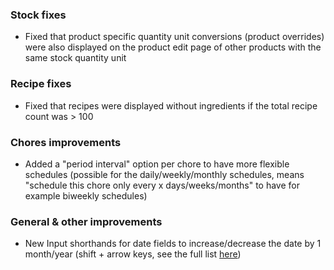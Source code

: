 ### Stock fixes
- Fixed that product specific quantity unit conversions (product overrides) were also displayed on the product edit page of other products with the same stock quantity unit

### Recipe fixes
- Fixed that recipes were displayed without ingredients if the total recipe count was > 100

### Chores improvements
- Added a "period interval" option per chore to have more flexible schedules (possible for the daily/weekly/monthly schedules, means "schedule this chore only every x days/weeks/months" to have for example biweekly schedules)

### General & other improvements
- New Input shorthands for date fields to increase/decrease the date by 1 month/year (shift + arrow keys, see the full list [here](https://github.com/grocy/grocy#input-shorthands-for-date-fields))
